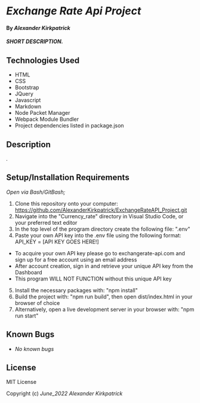 # _Exchange Rate Api Project_

#### By _**Alexander Kirkpatrick**_

#### _SHORT DESCRIPTION._

## Technologies Used

* HTML
* CSS
* Bootstrap
* JQuery
* Javascript
* Markdown
* Node Packet Manager
* Webpack Module Bundler
* Project dependencies listed in package.json

## Description

_._

## Setup/Installation Requirements

_Open via Bash/GitBash;_
1. Clone this repository onto your computer: https://github.com/AlexanderKirkpatrick/ExchangeRateAPI_Project.git
2. Navigate into the "Currency_rate" directory in Visual Studio Code, or your preferred text editor
3. In the top level of the program directory create the following file: ".env"
4. Paste your own API key into the .env file using the following format: API_KEY = [API KEY GOES HERE!] 
*  To acquire your own API key please go to exchangerate-api.com and sign up for a free account using an email address 
*  After account creation, sign in and retrieve your unique API key from the Dashboard 
*  This program WILL NOT FUNCTION without this unique API key
5. Install the necessary packages with: "npm install"
6. Build the project with: "npm run build", then open dist/index.html in your browser of choice
7. Alternatively, open a live development server in your browser with: "npm run start"

## Known Bugs

* _No known bugs_  

## License

MIT License

Copyright (c) _June_2022_ _Alexander Kirkpatrick_
